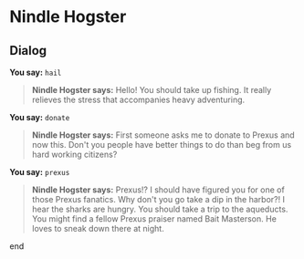 # Nindle Hogster


## Dialog

**You say:** `hail`



>**Nindle Hogster says:** Hello! You should take up fishing. It really relieves the stress that accompanies heavy adventuring.

**You say:** `donate`



>**Nindle Hogster says:** First someone asks me to donate to Prexus and now this. Don't you people have better things to do than beg from us hard working citizens?

**You say:** `prexus`



>**Nindle Hogster says:** Prexus!? I should have figured you for one of those Prexus fanatics. Why don't you go take a dip in the harbor?! I hear the sharks are hungry. You should take a trip to the aqueducts. You might find a fellow Prexus praiser named Bait Masterson. He loves to sneak down there at night.


end

